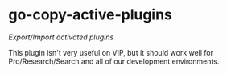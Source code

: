 # go-copy-active-plugins

_Export/Import activated plugins_

This plugin isn't very useful on VIP, but it should work well for Pro/Research/Search and all of our development environments.
